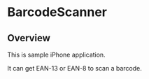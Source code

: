 # BarcodeScanner

## Overview

This is sample iPhone application.

It can get EAN-13 or EAN-8 to scan a barcode.
